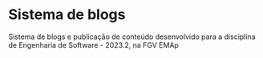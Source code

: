 # Sistema de blogs
Sistema de blogs e publicação de conteúdo desenvolvido para a disciplina de Engenharia de Software - 2023.2, na FGV EMAp
